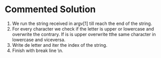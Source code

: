 # Commented Solution

1. We run the string received in argv[1] till reach the end of the string.
2. For every character we check if the letter is upper or lowercase and overwrite the contrary. 
   If is is upper overwrite tthe same character in lowercase and viceversa.
3. Write de letter and iter the index of the string.
4. Finish with break line \n.
